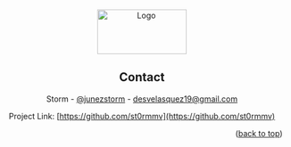 <!-- Improved compatibility of back to top link: See: https://github.com/othneildrew/Best-README-Template/pull/73 -->
<a name="readme-top"></a>
<!--
*** Thanks for checking out the Best-README-Template. If you have a suggestion
*** that would make this better, please fork the repo and create a pull request
*** or simply open an issue with the tag "enhancement".
*** Don't forget to give the project a star!
*** Thanks again! Now go create something AMAZING! :D
-->


<!-- PROJECT SHIELDS -->
<!--
*** I'm using markdown "reference style" links for readability.
*** Reference links are enclosed in brackets [ ] instead of parentheses ( ).
*** See the bottom of this document for the declaration of the reference variables
*** for contributors-url, forks-url, etc. This is an optional, concise syntax you may use.
*** https://www.markdownguide.org/basic-syntax/#reference-style-links
-->

<!-- PROJECT LOGO -->
<br />
<div align="center">
  <a href="https://github.com/st0rmmv">
    <img src="https://stormm.neocities.org/stormh.png" alt="Logo" width="160" height="80">
  </a>

<!-- CONTACT -->
## Contact

Storm - [@junezstorm](https://twitter.com/junezstorm) - desvelasquez19@gmail.com

Project Link: [https://github.com/st0rmmv](https://github.com/st0rmmv)

<p align="right">(<a href="#readme-top">back to top</a>)</p>
